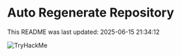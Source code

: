 # Auto Regenerate Repository

This README was last updated: 2025-06-15 21:34:12

 ![TryHackMe](https://tryhackme.com/badge/533634)